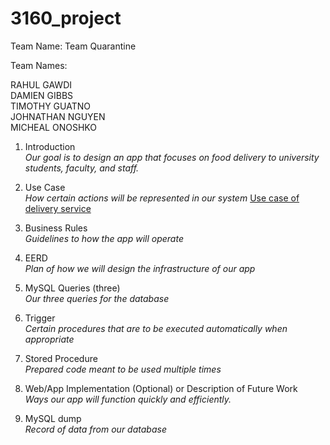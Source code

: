 # 3160_project
Team Name: Team Quarantine 

Team Names:

RAHUL GAWDI  
DAMIEN GIBBS  
TIMOTHY GUATNO  
JOHNATHAN NGUYEN  
MICHEAL ONOSHKO  

1.  Introduction  
*Our goal is to design an app that focuses on food delivery to university students, faculty, and staff.*

2.  Use Case  
*How certain actions will be represented in our system*
[Use case of delivery service](https://drive.google.com/file/d/1LtHHqvMCSEKIsT_jMbq0JRYnbyDMquAa/view?usp=sharing)
3.  Business Rules  
*Guidelines to how the app will operate*

4.  EERD  
*Plan of how we will design the infrastructure of our app*

5.  MySQL Queries (three)  
*Our three queries for the database*

6.  Trigger  
*Certain procedures that are to be executed automatically when appropriate*

7.  Stored Procedure  
*Prepared code meant to be used multiple times*

8.  Web/App Implementation (Optional) or Description of Future Work  
*Ways our app will function quickly and efficiently.*

9.  MySQL dump  
*Record of data from our database*
